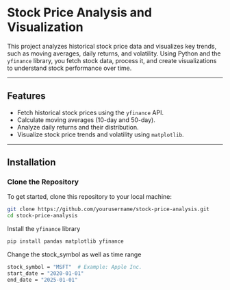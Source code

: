 # Stock Price Analysis and Visualization

This project analyzes historical stock price data and visualizes key trends, such as moving averages, daily returns, and volatility. Using Python and the `yfinance` library, you fetch stock data, process it, and create visualizations to understand stock performance over time.

---

## Features

- Fetch historical stock prices using the `yfinance` API.
- Calculate moving averages (10-day and 50-day).
- Analyze daily returns and their distribution.
- Visualize stock price trends and volatility using `matplotlib`.

---

## Installation

### Clone the Repository
To get started, clone this repository to your local machine:
```bash
git clone https://github.com/yourusername/stock-price-analysis.git
cd stock-price-analysis 
```
Install the `yfinance` library
```bash
pip install pandas matplotlib yfinance
```
Change the stock_symbol as well as time range
```bash
stock_symbol = "MSFT"  # Example: Apple Inc.
start_date = "2020-01-01"
end_date = "2025-01-01"
```

